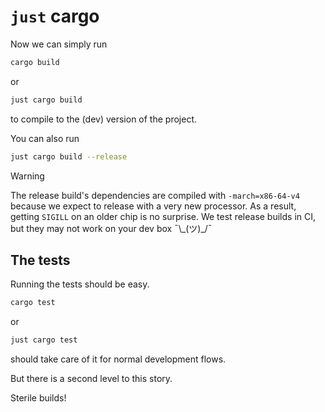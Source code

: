 # `just` cargo

Now we can simply run 

```bash
cargo build
```

or

```bash
just cargo build
```

to compile to the (dev) version of the project.


You can also run

```bash
just cargo build --release
```

> [!WARNING]
> [^release-mode]: Release builds may not work on your development machine!
>
> The release build's dependencies are compiled with `-march=x86-64-v4` because we expect to release with a very new processor.
> As a result, getting `SIGILL` on an older chip is no surprise.
> We test release builds in CI, but they may not work on your dev box ¯\\\_(ツ)\_\/¯


## The tests

Running the tests should be easy.

```bash
cargo test
```

or 

```bash
just cargo test
```

should take care of it for normal development flows.

But there is a second level to this story.

Sterile builds!
